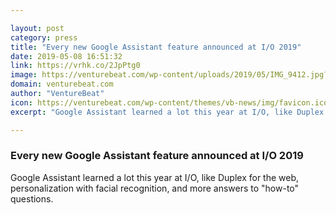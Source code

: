 ```yaml
---

layout: post
category: press
title: "Every new Google Assistant feature announced at I/O 2019"
date: 2019-05-08 16:51:32
link: https://vrhk.co/2JpPtg0
image: https://venturebeat.com/wp-content/uploads/2019/05/IMG_9412.jpg?w=1200&strip=all
domain: venturebeat.com
author: "VentureBeat"
icon: https://venturebeat.com/wp-content/themes/vb-news/img/favicon.ico
excerpt: "Google Assistant learned a lot this year at I/O, like Duplex for the web, personalization with facial recognition, and more answers to \"how-to\" questions."

---
```


### Every new Google Assistant feature announced at I/O 2019

Google Assistant learned a lot this year at I/O, like Duplex for the web, personalization with facial recognition, and more answers to "how-to" questions.